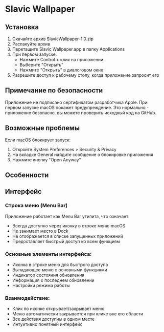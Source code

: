 # Slavic Wallpaper

## Установка

1. Скачайте архив SlavicWallpaper-1.0.zip
2. Распакуйте архив
3. Перетащите Slavic Wallpaper.app в папку Applications
4. При первом запуске:
   - Нажмите Control + клик на приложении
   - Выберите "Открыть"
   - Нажмите "Открыть" в диалоговом окне
5. Разрешите доступ к рабочему столу, когда приложение запросит его

## Примечание по безопасности

Приложение не подписано сертификатом разработчика Apple. При первом запуске macOS покажет предупреждение. Это нормально - приложение безопасно, вы можете проверить исходный код на GitHub.

## Возможные проблемы

Если macOS блокирует запуск:
1. Откройте System Preferences > Security & Privacy
2. На вкладке General найдите сообщение о блокировке приложения
3. Нажмите кнопку "Open Anyway"

## Особенности

## Интерфейс

### Строка меню (Menu Bar)

Приложение работает как Menu Bar утилита, что означает:
- Всегда доступно через иконку в строке меню macOS
- Не занимает место в Dock
- Не отображается в списке запущенных приложений
- Предоставляет быстрый доступ ко всем функциям

### Основные элементы интерфейса:
- Иконка в строке меню для быстрого доступа
- Выпадающее меню с основными функциями
- Индикатор состояния обновления
- Информация о последнем обновлении
- Настройки режима работы

### Взаимодействие:
- Клик по иконке открывает/закрывает меню
- Меню автоматически закрывается при клике вне его области
- Все действия доступны в одном месте
- Интуитивно понятный интерфейс 